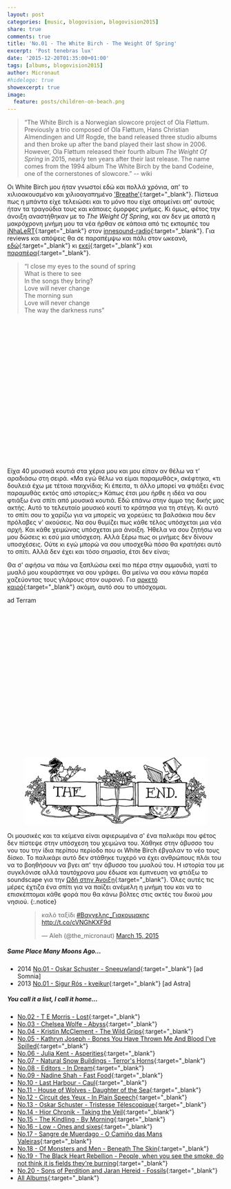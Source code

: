 ```yaml
---
layout: post
categories: [music, blogovision, blogovision2015]
share: true
comments: true
title: 'No.01 - The White Birch - The Weight Of Spring'
excerpt: 'Post tenebras lux'
date: '2015-12-20T01:35:00+01:00'
tags: [albums, blogovision2015]
author: Micronaut
#hidelogo: true
showexcerpt: true
image:
  feature: posts/children-on-beach.png
---
```

>&ldquo;The White Birch is a Norwegian slowcore project of Ola Fløttum. Previously a trio composed of Ola Fløttum, Hans Christian Almendingen and Ulf Rogde, the band released three studio albums and then broke up after the band played their last show in 2006. However, Ola Fløttum released their fourth album *The Weight Of Spring* in 2015, nearly ten years after their last release. The name comes from the 1994 album The White Birch by the band Codeine, one of the cornerstones of slowcore.&rdquo; -- wiki

Οι White Birch μου ήταν γνωστοί εδώ και πολλά χρόνια, απ' το xιλιοακουσμένο και χιλιοαγαπημένο ['Breathe'](https://www.youtube.com/watch?v=NxZG62y07lY){:target="_blank"}. Πίστευα πως η μπάντα είχε τελειώσει και το μόνο που είχε απομείνει απ' αυτούς ήταν τα τραγούδια τους και κάποιες όμορφες μνήμες. Κι όμως, φέτος την άνοιξη αναστήθηκαν με το *The Weight Of Spring*, και αν δεν με απατά η μακρόχρονη μνήμη μου τα νέα ήρθαν σε κάποια από τις εκπομπές του [iNhaLeRT](https://www.mixcloud.com/iNhaLeRT/){:target="_blank"} στον [innesound-radio](http://innersound-radio.com/){:target="_blank"}. Για reviews και απόψεις θα σε παραπέμψω και πάλι στον ωκεανό, [εδώ](http://spellbindingmusic.com/the-white-birch-the-weight-of-spring/){:target="_blank"} κι [εκεί](http://blurtonline.com/review/white-birch-the-weight-of-spring/){:target="_blank"} και [παραπέρα](http://lunakafe.com/moon228/no228.php){:target="_blank"}.

>&ldquo;I close my eyes to the sound of spring<br/>
>What is there to see<br/>
>In the songs they bring?<br/>
>Love will never change<br/>
>The morning sun<br/>
>Love will never change<br/>
>The way the darkness runs&rdquo;<br/>

<iframe class="invisible center" width="70%" height="325" src="about:blank" data-src="https://www.youtube.com/embed/YMpOJEd5lKc" frameborder="0">&nbsp;</iframe>

Είχα 40 μουσικά κουτιά στα χέρια μου και μου είπαν αν θέλω να τ' αραδιάσω στη σειρά. «Μα εγώ θέλω να είμαι παραμυθάς», σκέφτηκα, «τι δουλειά έχω με τέτοια παιχνίδια; Κι έπειτα, τι άλλο μπορεί να φτιάξει ένας παραμυθάς εκτός από ιστορίες;» Κάπως έτσι μου ήρθε η ιδέα να σου φτιάξω ένα σπίτι από μουσικά κουτιά. Εδώ επάνω στην άμμο της δικής μας ακτής. Αυτό το τελευταίο μουσικό κουτί το κράτησα για τη στέγη. Κι αυτό το σπίτι σου το χαρίζω για να μπορείς να χορεύεις τα βαλσάκια που δεν πρόλαβες ν' ακούσεις. Να σου θυμίζει πως κάθε τέλος υπόσχεται μια νέα αρχή. Και κάθε χειμώνας υπόσχεται μια άνοιξη. Ήθελα να σου ζητήσω να μου δώσεις κι εσύ μια υπόσχεση. Αλλά ξέρω πως οι μνήμες δεν δίνουν υποσχέσεις. Ούτε κι εγώ μπορώ να σου υποσχεθώ πόσο θα κρατήσει αυτό το σπίτι. Αλλά δεν έχει και τόσο σημασία, έτσι δεν είναι;

Θα σ' αφήσω να πάω να ξαπλώσω εκεί πιο πέρα στην αμμουδιά, γιατί το μυαλό μου κουράστηκε να σου γράφει. Θα μείνω να σου κάνω παρέα χαζεύοντας τους γλάρους στον ουρανό. Για [αρκετό καιρό](https://www.youtube.com/watch?v=16pa1rMO4bE){:target="_blank"} ακόμη, αυτό σου το υπόσχομαι. 

ad Terram

<iframe class="invisible center" width="70%" height="325" src="about:blank" data-src="https://www.youtube.com/embed/KcTr2oIP5sc" frameborder="0">&nbsp;</iframe>

<figure class="center">
	<img src="/images/TheEnd.gif" alt="The End" class="center"/>
</figure>

Οι μουσικές και τα κείμενα είναι αφιερωμένα σ' ένα παλικάρι που φέτος δεν πίστεψε στην υπόσχεση του χειμώνα του. Χάθηκε στην άβυσσο του νου του την ίδια περίπου περίοδο που οι White Birch έβγαλαν το νέο τους δίσκο. Το παλικάρι αυτό δεν στάθηκε τυχερό να έχει ανθρώπους πλάι του να το βοηθήσουν να βγει απ' την άβυσσο του μυαλού του. Η ιστορία του με συγκλόνισε αλλά ταυτόχρονα μου έδωσε και έμπνευση να φτιάξω το soundscape για την [Ωδή στην Άνοιξη](https://www.mixcloud.com/MoonlightFairyTales/life-is-a-waltz-vol14-an-ode-to-spring/){:target="_blank"}. Όλες αυτές τις μέρες έχτιζα ένα σπίτι για να παίζει ανέμελη η μνήμη του και να το επισκέπτομαι κάθε φορά που θα κάνω βόλτες στις ακτές του δικού μου νησιού.
{:.notice}

<figure class="center">
<blockquote class="twitter-tweet" data-cards="hidden" lang="en"><p lang="el" dir="ltr">καλό ταξίδι <a href="https://twitter.com/hashtag/%CE%92%CE%B1%CE%B3%CE%B3%CE%B5%CE%BB%CE%B7%CF%82_%CE%93%CE%B9%CE%B1%CE%BA%CE%BF%CF%85%CE%BC%CE%B1%CE%BA%CE%B7%CF%82?src=hash">#Βαγγελης_Γιακουμακης</a> <a href="http://t.co/cVNGhKXF9d">http://t.co/cVNGhKXF9d</a></p>&mdash; Aleh (@the_micronaut) <a href="https://twitter.com/the_micronaut/status/577223827358232576">March 15, 2015</a></blockquote>
<script async src="//platform.twitter.com/widgets.js" charset="utf-8"></script>
</figure>

<div class="text-divider"></div>

##### <i class="fa fa-hand-o-right"></i> Same Place Many Moons Ago...

* 2014 [No.01 - Oskar Schuster - Sneeuwland](/music/blogovision/blogovision2014/blogovision2014-no01/){:target="_blank"} [ad Somnia]
* 2013 [No.01 - Sigur Rós - kveikur](/music/blogovision/blogovision2013/blogovision2013-no01/){:target="_blank"} [ad Astra]

##### <i class="fa fa-hand-o-right"></i> You call it a list, I call it home...

* [No.02 - T E Morris - Lost](/music/blogovision/blogovision2015/blogovision2015-no02/){:target="_blank"}
* [No.03 - Chelsea Wolfe - Abyss](/music/blogovision/blogovision2015/blogovision2015-no03/){:target="_blank"}
* [No.04 - Kristin McClement - The Wild Grips](/music/blogovision/blogovision2015/blogovision2015-no04/){:target="_blank"}
* [No.05 - Kathryn Joseph - Bones You Have Thrown Me And Blood I've Spilled](/music/blogovision/blogovision2015/blogovision2015-no05/){:target="_blank"}
* [No.06 - Julia Kent - Asperities](/music/blogovision/blogovision2015/blogovision2015-no06/){:target="_blank"}
* [No.07 - Natural Snow Buildings - Terror's Horns](/music/blogovision/blogovision2015/blogovision2015-no07/){:target="_blank"}
* [No.08 - Editors - In Dream](/music/blogovision/blogovision2015/blogovision2015-no08/){:target="_blank"}
* [No.09 - Nadine Shah - Fast Food](/music/blogovision/blogovision2015/blogovision2015-no09/){:target="_blank"}
* [No.10 - Last Harbour - Caul](/music/blogovision/blogovision2015/blogovision2015-no10/){:target="_blank"}
* [No.11 - House of Wolves - Daughter of the Sea](/music/blogovision/blogovision2015/blogovision2015-no11/){:target="_blank"}
* [No.12 - Circuit des Yeux - In Plain Speech](/music/blogovision/blogovision2015/blogovision2015-no12/){:target="_blank"}
* [No.13 - Oskar Schuster - Tristesse Télescopique](/music/blogovision/blogovision2015/blogovision2015-no13/){:target="_blank"}
* [No.14 - Hior Chronik - Taking the Veil](/music/blogovision/blogovision2015/blogovision2015-no14/){:target="_blank"}
* [No.15 - The Kindling - By Morning](/music/blogovision/blogovision2015/blogovision2015-no15/){:target="_blank"}
* [No.16 - Low - Ones and sixes](/music/blogovision/blogovision2015/blogovision2015-no16/){:target="_blank"}
* [No.17 - Sangre de Muerdago - O Camiño das Mans Valeiras](/music/blogovision/blogovision2015/blogovision2015-no17/){:target="_blank"}
* [No.18 - Of Monsters and Men - Beneath The Skin](/music/blogovision/blogovision2015/blogovision2015-no18/){:target="_blank"}
* [No.19 - The Black Heart Rebellion - People, when you see the smoke, do not think it is fields they're burning](/music/blogovision/blogovision2015/blogovision2015-no19/){:target="_blank"}
* [No.20 - Sons of Perdition and Jaran Hereid - Fossils](/music/blogovision/blogovision2015/blogovision2015-no20/){:target="_blank"}
* [All Albums](/music/albums/2015/){:target="_blank"}